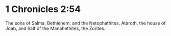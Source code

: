 # 1 Chronicles 2:54

The sons of Salma; Bethlehem, and the Netophathites, Ataroth, the house of Joab, and half of the Manahethites, the Zorites.